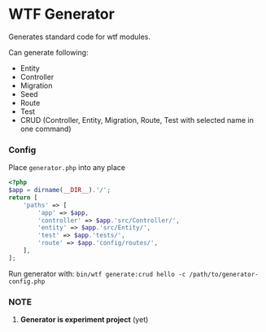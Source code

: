 # WTF Generator

<!--[![Build Status](https://travis-ci.org/frameworkwtf/generator.svg?branch=master)](https://travis-ci.org/frameworkwtf/generator) [![Coverage Status](https://coveralls.io/repos/frameworkwtf/generator/badge.svg?branch=master&service=github)](https://coveralls.io/github/frameworkwtf/generator?branch=master)-->

Generates standard code for wtf modules.

Can generate following:

* Entity
* Controller
* Migration
* Seed
* Route
* Test
* CRUD (Controller, Entity, Migration, Route, Test with selected name in one command)

### Config

Place `generator.php` into any place

```php
<?php
$app = dirname(__DIR__).'/';
return [
    'paths' => [
        'app' => $app,
        'controller' => $app.'src/Controller/',
        'entity' => $app.'src/Entity/',
        'test' => $app.'tests/',
        'route' => $app.'config/routes/',
    ],
];
```

Run generator with: `bin/wtf generate:crud hello -c /path/to/generator-config.php`

### NOTE

1. **Generator is experiment project** (yet)
